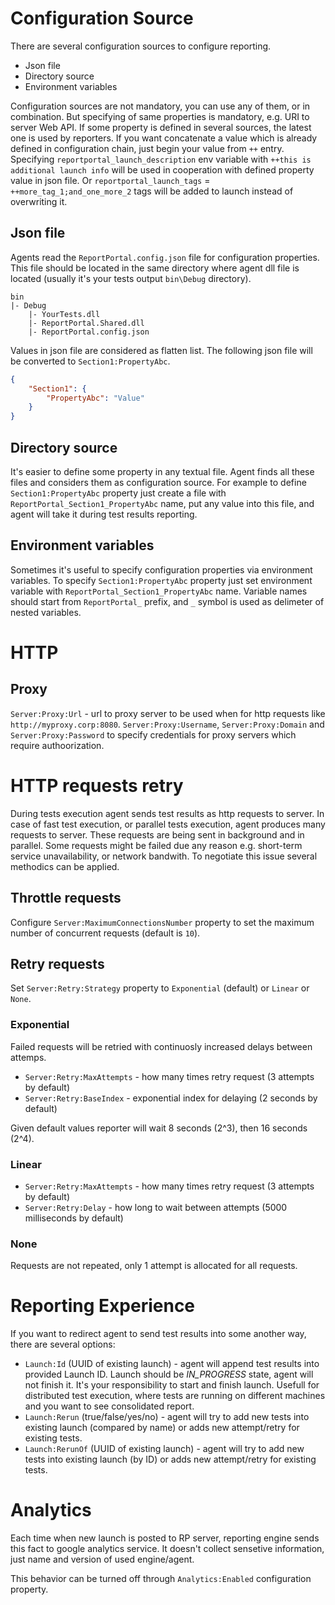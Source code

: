 # Configuration Source
There are several configuration sources to configure reporting.

- Json file
- Directory source
- Environment variables

Configuration sources are not mandatory, you can use any of them, or in combination. But specifying of same properties is mandatory, e.g. URI to server Web API. If some property is defined in several sources, the latest one is used by reporters. If you want concatenate a value which is already defined in configuration chain, just begin your value from `++` entry. Specifying `reportportal_launch_description` env variable with `++this is additional launch info` will be used in cooperation with defined property value in json file. Or `reportportal_launch_tags` = `++more_tag_1;and_one_more_2` tags will be added to launch instead of overwriting it. 

## Json file
Agents read the `ReportPortal.config.json` file for configuration properties. This file should be located in the same directory where agent dll file is located (usually it's your tests output `bin\Debug` directory).

```
bin
|- Debug
    |- YourTests.dll
    |- ReportPortal.Shared.dll
    |- ReportPortal.config.json
```

Values in json file are considered as flatten list. The following json file will be converted to `Section1:PropertyAbc`.
```json
{
    "Section1": {
        "PropertyAbc": "Value"
    }
}
```

## Directory source
It's easier to define some property in any textual file. Agent finds all these files and considers them as configuration source. For example to define `Section1:PropertyAbc` property just create a file with `ReportPortal_Section1_PropertyAbc` name, put any value into this file, and agent will take it during test results reporting.

## Environment variables
Sometimes it's useful to specify configuration properties via environment variables. To specify `Section1:PropertyAbc` property just set environment variable with `ReportPortal_Section1_PropertyAbc` name. Variable names should start from `ReportPortal_` prefix, and `_` symbol is used as delimeter of nested variables.

# HTTP
## Proxy
`Server:Proxy:Url` - url to proxy server to be used when for http requests like `http://myproxy.corp:8080`.
`Server:Proxy:Username`, `Server:Proxy:Domain` and `Server:Proxy:Password` to specify credentials for proxy servers which require authoorization.

# HTTP requests retry
During tests execution agent sends test results as http requests to server. In case of fast test execution, or parallel tests execution, agent produces many requests to server. These requests are being sent in background and in parallel. Some requests might be failed due any reason e.g. short-term service unavailability, or network bandwith. To negotiate this issue several methodics can be applied.

## Throttle requests
Configure `Server:MaximumConnectionsNumber` property to set the maximum number of concurrent requests (default is `10`).

## Retry requests
Set `Server:Retry:Strategy` property to `Exponential` (default) or `Linear` or `None`.

### Exponential
Failed requests will be retried with continuosly increased delays between attemps.

- `Server:Retry:MaxAttempts` - how many times retry request (3 attempts by default)
- `Server:Retry:BaseIndex` - exponential index for delaying (2 seconds by default)

Given default values reporter will wait 8 seconds (2^3), then 16 seconds (2^4).

### Linear
- `Server:Retry:MaxAttempts` - how many times retry request (3 attempts by default)
- `Server:Retry:Delay` - how long to wait between attempts (5000 milliseconds by default)

### None
Requests are not repeated, only 1 attempt is allocated for all requests.


# Reporting Experience

If you want to redirect agent to send test results into some another way, there are several options:
- `Launch:Id` (UUID of existing launch) - agent will append test results into provided Launch ID. Launch should be *IN_PROGRESS* state, agent will not finish it. It's your responsibility to start and finish launch. Usefull for distributed test execution, where tests are running on different machines and you want to see consolidated report.
- `Launch:Rerun` (true/false/yes/no) - agent will try to add new tests into existing launch (compared by name) or adds new attempt/retry for existing tests.
- `Launch:RerunOf` (UUID of existing launch) - agent will try to add new tests into existing launch (by ID) or adds new attempt/retry for existing tests.


# Analytics

Each time when new launch is posted to RP server, reporting engine sends this fact to google analytics service. It doesn't collect sensetive information, just name and version of used engine/agent.

This behavior can be turned off through `Analytics:Enabled` configuration property.